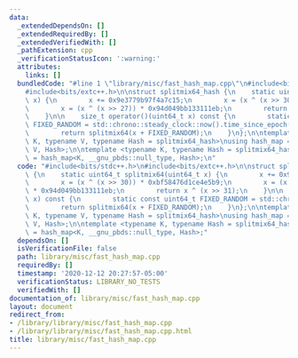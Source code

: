 ```yaml
---
data:
  _extendedDependsOn: []
  _extendedRequiredBy: []
  _extendedVerifiedWith: []
  _pathExtension: cpp
  _verificationStatusIcon: ':warning:'
  attributes:
    links: []
  bundledCode: "#line 1 \"library/misc/fast_hash_map.cpp\"\n#include<bits/stdc++.h>\n\
    #include<bits/extc++.h>\n\nstruct splitmix64_hash {\n    static uint64_t splitmix64(uint64_t\
    \ x) {\n        x += 0x9e3779b97f4a7c15;\n        x = (x ^ (x >> 30)) * 0xbf58476d1ce4e5b9;\n\
    \        x = (x ^ (x >> 27)) * 0x94d049bb133111eb;\n        return x ^ (x >> 31);\n\
    \    }\n\n    size_t operator()(uint64_t x) const {\n        static const uint64_t\
    \ FIXED_RANDOM = std::chrono::steady_clock::now().time_since_epoch().count();\n\
    \        return splitmix64(x + FIXED_RANDOM);\n    }\n};\n\ntemplate <typename\
    \ K, typename V, typename Hash = splitmix64_hash>\nusing hash_map = __gnu_pbds::gp_hash_table<K,\
    \ V, Hash>;\n\ntemplate <typename K, typename Hash = splitmix64_hash>\nusing hash_set\
    \ = hash_map<K, __gnu_pbds::null_type, Hash>;\n"
  code: "#include<bits/stdc++.h>\n#include<bits/extc++.h>\n\nstruct splitmix64_hash\
    \ {\n    static uint64_t splitmix64(uint64_t x) {\n        x += 0x9e3779b97f4a7c15;\n\
    \        x = (x ^ (x >> 30)) * 0xbf58476d1ce4e5b9;\n        x = (x ^ (x >> 27))\
    \ * 0x94d049bb133111eb;\n        return x ^ (x >> 31);\n    }\n\n    size_t operator()(uint64_t\
    \ x) const {\n        static const uint64_t FIXED_RANDOM = std::chrono::steady_clock::now().time_since_epoch().count();\n\
    \        return splitmix64(x + FIXED_RANDOM);\n    }\n};\n\ntemplate <typename\
    \ K, typename V, typename Hash = splitmix64_hash>\nusing hash_map = __gnu_pbds::gp_hash_table<K,\
    \ V, Hash>;\n\ntemplate <typename K, typename Hash = splitmix64_hash>\nusing hash_set\
    \ = hash_map<K, __gnu_pbds::null_type, Hash>;"
  dependsOn: []
  isVerificationFile: false
  path: library/misc/fast_hash_map.cpp
  requiredBy: []
  timestamp: '2020-12-12 20:27:57-05:00'
  verificationStatus: LIBRARY_NO_TESTS
  verifiedWith: []
documentation_of: library/misc/fast_hash_map.cpp
layout: document
redirect_from:
- /library/library/misc/fast_hash_map.cpp
- /library/library/misc/fast_hash_map.cpp.html
title: library/misc/fast_hash_map.cpp
---
```


